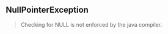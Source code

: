 ## NullPointerException
<blockquote>Checking for NULL is not enforced by the java compiler.</blockquote>

